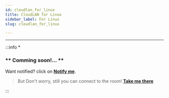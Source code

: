 ```yaml
---
id: cloudlan_for_linux
title: CloudLAN for Linux
sidebar_label: For Linux
slug: cloudlan_for_linux

---
```


---

:::info *  
### ** Comming soon!... **
Want notified? click on [ **Notify me**](http://www.google.com).

> But Don't worry, still you can connect to the room!  [ **Take me there**](../guides/openvpn_clients.md)

:::


